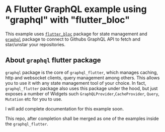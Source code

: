 # A Flutter GraphQL example using "graphql" with "flutter_bloc"

This example uses [`flutter_bloc`](https://pub.dev/packages/flutter_bloc) package for state management and [`graphql`](https://pub.dev/packages/graphql) package to connect to Githubs GraphQL API to fetch and star/unstar your repositories.

## About `graphql` flutter package

`graphql` package is the core of `graphql_flutter`, which manages caching, http and websocket clients, query management among others. This allows you to use it with any state management tool of your choice. In fact, `graphql_flutter` package also uses this package under the hood, but just exposes a number of Widgets such `GraphQLProvider`,`CacheProvider`, `Query`, `Mutation` etc for you to use.

I will add complete documentation for this example soon.

This repo, after completion shall be merged as one of the examples inside the `graphql_flutter`.
